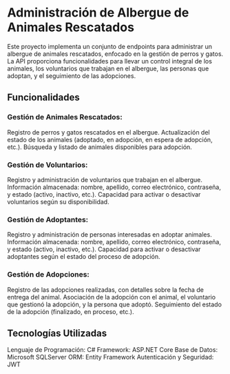 # **Administración de Albergue de Animales Rescatados**

Este proyecto implementa un conjunto de endpoints para administrar un albergue de animales rescatados, enfocado en la gestión de perros y gatos. La API proporciona funcionalidades para llevar un control integral de los animales, los voluntarios que trabajan en el albergue, las personas que adoptan, y el seguimiento de las adopciones.

## **Funcionalidades**

  ### **Gestión de Animales Rescatados:**

  Registro de perros y gatos rescatados en el albergue.
  Actualización del estado de los animales (adoptado, en adopción, en espera de adopción, etc.).
  Búsqueda y listado de animales disponibles para adopción.
  
  ### **Gestión de Voluntarios:**
  
  Registro y administración de voluntarios que trabajan en el albergue.
  Información almacenada: nombre, apellido, correo electrónico, contraseña, y estado (activo, inactivo, etc.).
  Capacidad para activar o desactivar voluntarios según su disponibilidad.
  
  ### **Gestión de Adoptantes:**
  
  Registro y administración de personas interesadas en adoptar animales.
  Información almacenada: nombre, apellido, correo electrónico, contraseña, y estado (activo, inactivo, etc.).
  Capacidad para activar o desactivar adoptantes según el estado del proceso de adopción.
  
  ### **Gestión de Adopciones:**
  
  Registro de las adopciones realizadas, con detalles sobre la fecha de entrega del animal.
  Asociación de la adopción con el animal, el voluntario que gestionó la adopción, y la persona que adoptó.
  Seguimiento del estado de la adopción (finalizado, en proceso, etc.).
  
## **Tecnologías Utilizadas**
Lenguaje de Programación: C#
Framework: ASP.NET Core
Base de Datos: Microsoft SQLServer
ORM: Entity Framework
Autenticación y Seguridad: JWT
